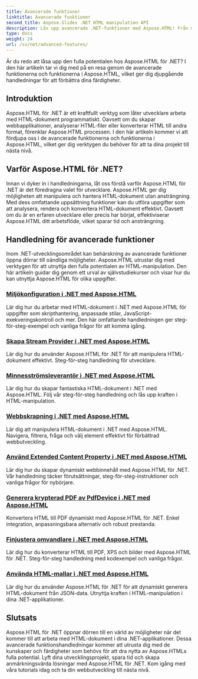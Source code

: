 ```yaml
---
title: Avancerade funktioner
linktitle: Avancerade funktioner
second_title: Aspose.Slides .NET HTML manipulation API
description: Lås upp avancerade .NET-funktioner med Aspose.HTML! Från miljökonfiguration till webbskrapning, utforska omfattande handledningar för kraftfull webbutveckling.
type: docs
weight: 24
url: /sv/net/advanced-features/
---
```


Är du redo att låsa upp den fulla potentialen hos Aspose.HTML för .NET? I den här artikeln tar vi dig med på en resa genom de avancerade funktionerna och funktionerna i Aspose.HTML, vilket ger dig djupgående handledningar för att förbättra dina färdigheter.

## Introduktion

Aspose.HTML för .NET är ett kraftfullt verktyg som låter utvecklare arbeta med HTML-dokument programmatiskt. Oavsett om du skapar webbapplikationer, analyserar HTML-filer eller konverterar HTML till andra format, förenklar Aspose.HTML processen. I den här artikeln kommer vi att fördjupa oss i de avancerade funktionerna och funktionerna i Aspose.HTML, vilket ger dig verktygen du behöver för att ta dina projekt till nästa nivå.

## Varför Aspose.HTML för .NET?

Innan vi dyker in i handledningarna, låt oss förstå varför Aspose.HTML för .NET är det föredragna valet för utvecklare. Aspose.HTML ger dig möjligheten att manipulera och hantera HTML-dokument utan ansträngning. Med dess omfattande uppsättning funktioner kan du utföra uppgifter som att analysera, rendera och konvertera HTML-dokument effektivt. Oavsett om du är en erfaren utvecklare eller precis har börjat, effektiviserar Aspose.HTML ditt arbetsflöde, vilket sparar tid och ansträngning.

## Handledning för avancerade funktioner
Inom .NET-utvecklingsområdet kan behärskning av avancerade funktioner öppna dörrar till oändliga möjligheter. Aspose.HTML utrustar dig med verktygen för att utnyttja den fulla potentialen av HTML-manipulation. Den här artikeln guidar dig genom ett urval av självstudiekurser och visar hur du kan utnyttja Aspose.HTML för olika uppgifter.
### [Miljökonfiguration i .NET med Aspose.HTML](./environment-configuration/)
Lär dig hur du arbetar med HTML-dokument i .NET med Aspose.HTML för uppgifter som skripthantering, anpassade stilar, JavaScript-exekveringskontroll och mer. Den här omfattande handledningen ger steg-för-steg-exempel och vanliga frågor för att komma igång.
### [Skapa Stream Provider i .NET med Aspose.HTML](./create-stream-provider/)
Lär dig hur du använder Aspose.HTML för .NET för att manipulera HTML-dokument effektivt. Steg-för-steg handledning för utvecklare.
### [Minnesströmsleverantör i .NET med Aspose.HTML](./memory-stream-provider/)
Lär dig hur du skapar fantastiska HTML-dokument i .NET med Aspose.HTML. Följ vår steg-för-steg handledning och lås upp kraften i HTML-manipulation.
### [Webbskrapning i .NET med Aspose.HTML](./web-scraping/)
Lär dig att manipulera HTML-dokument i .NET med Aspose.HTML. Navigera, filtrera, fråga och välj element effektivt för förbättrad webbutveckling.
### [Använd Extended Content Property i .NET med Aspose.HTML](./use-extended-content-property/)
Lär dig hur du skapar dynamiskt webbinnehåll med Aspose.HTML för .NET. Vår handledning täcker förutsättningar, steg-för-steg-instruktioner och vanliga frågor för nybörjare.
### [Generera krypterad PDF av PdfDevice i .NET med Aspose.HTML](./generate-encrypted-pdf-by-pdfdevice/)
Konvertera HTML till PDF dynamiskt med Aspose.HTML för .NET. Enkel integration, anpassningsbara alternativ och robust prestanda.
### [Finjustera omvandlare i .NET med Aspose.HTML](./fine-tuning-converters/)
Lär dig hur du konverterar HTML till PDF, XPS och bilder med Aspose.HTML för .NET. Steg-för-steg handledning med kodexempel och vanliga frågor.
### [Använda HTML-mallar i .NET med Aspose.HTML](./using-html-templates/)
Lär dig hur du använder Aspose.HTML för .NET för att dynamiskt generera HTML-dokument från JSON-data. Utnyttja kraften i HTML-manipulation i dina .NET-applikationer.


## Slutsats

Aspose.HTML för .NET öppnar dörren till en värld av möjligheter när det kommer till att arbeta med HTML-dokument i dina .NET-applikationer. Dessa avancerade funktionshandledningar kommer att utrusta dig med de kunskaper och färdigheter som behövs för att dra nytta av Aspose.HTMLs fulla potential. Lyft dina utvecklingsprojekt, spara tid och skapa anmärkningsvärda lösningar med Aspose.HTML för .NET. Kom igång med våra tutorials idag och ta din webbutveckling till nästa nivå.